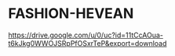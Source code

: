# FASHION-HEVEAN
https://drive.google.com/u/0/uc?id=11tCcAOua-t6kJkg0WWOJSRpPfOSxrTeP&export=download
